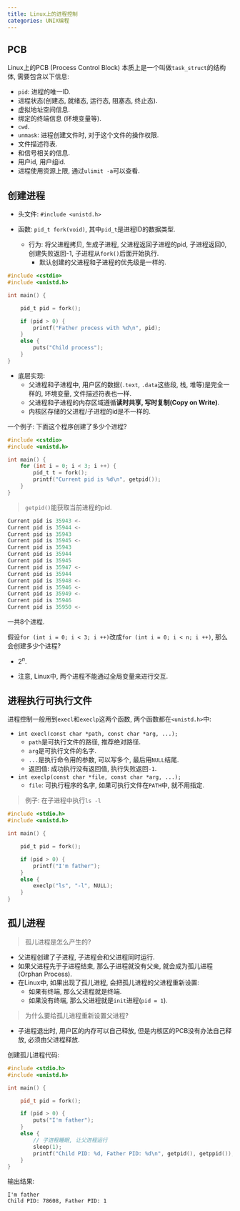 ```yaml
---
title: Linux上的进程控制
categories: UNIX编程
---
```




## PCB

Linux上的PCB (Process Control Block) 本质上是一个叫做`task_struct`的结构体, 需要包含以下信息:

* `pid`: 进程的唯一ID.
* 进程状态(创建态, 就绪态, 运行态, 阻塞态, 终止态).
* 虚拟地址空间信息.
* 绑定的终端信息 (环境变量等).
* `cwd`.
* `unmask`: 进程创建文件时, 对于这个文件的操作权限.
* 文件描述符表.
* 和信号相关的信息.
* 用户id, 用户组id.
* 进程使用资源上限, 通过`ulimit -a`可以查看.



## 创建进程

* 头文件: `#include <unistd.h>`

* 函数: `pid_t fork(void)`, 其中`pid_t`是进程ID的数据类型.
  * 行为: 将父进程拷贝, 生成子进程, 父进程返回子进程的pid, 子进程返回0, 创建失败返回-1, 子进程从`fork()`后面开始执行.
    * 默认创建的父进程和子进程的优先级是一样的.

```c
#include <cstdio>
#include <unistd.h>

int main() {

    pid_t pid = fork();

    if (pid > 0) {
        printf("Father process with %d\n", pid);
    }
    else {
        puts("Child process");
    }
}
```

* 底层实现: 
  * 父进程和子进程中, 用户区的数据(`.text`, `.data`这些段, 栈, 堆等)是完全一样的, 环境变量, 文件描述符表也一样.
  * 父进程和子进程的内存区域遵循**读时共享, 写时复制(Copy on Write)**.
  * 内核区存储的父进程/子进程的id是不一样的.

一个例子: 下面这个程序创建了多少个进程?

```c
#include <cstdio>
#include <unistd.h>

int main() {
    for (int i = 0; i < 3; i ++) {
        pid_t t = fork();
        printf("Current pid is %d\n", getpid());
    }
}
```

> `getpid()`能获取当前进程的pid.

```c
Current pid is 35943 <-
Current pid is 35944 <-
Current pid is 35943
Current pid is 35945 <-
Current pid is 35943
Current pid is 35944
Current pid is 35945
Current pid is 35947 <-
Current pid is 35944
Current pid is 35948 <-
Current pid is 35946 <-
Current pid is 35949 <-
Current pid is 35946
Current pid is 35950 <-
```

一共8个进程.

假设`for (int i = 0; i < 3; i ++)`改成`for (int i = 0; i < n; i ++)`, 那么会创建多少个进程?

* $2^n$.

* 注意, Linux中, 两个进程不能通过全局变量来进行交互.



## 进程执行可执行文件

进程控制一般用到`execl`和`execlp`这两个函数, 两个函数都在`<unistd.h>`中:

* `int execl(const char *path, const char *arg, ...);`
  * `path`是可执行文件的路径, 推荐绝对路径.
  * `arg`是可执行文件的名字.
  * `...`是执行命令用的参数, 可以写多个, 最后用`NULL`结尾.
  * 返回值: 成功执行没有返回值, 执行失败返回`-1`.
* `int execlp(const char *file, const char *arg, ...);`
  * `file`: 可执行程序的名字, 如果可执行文件在`PATH`中, 就不用指定.

> 例子: 在子进程中执行`ls -l`

```c
#include <stdio.h>
#include <unistd.h>

int main() {

    pid_t pid = fork();

    if (pid > 0) {
        printf("I'm father");
    }
    else {
        execlp("ls", "-l", NULL);
    }
}
```



## 孤儿进程

> 孤儿进程是怎么产生的?

* 父进程创建了子进程, 子进程会和父进程同时运行.
* 如果父进程先于子进程结束, 那么子进程就没有父亲, 就会成为孤儿进程(Orphan Process).
* 在Linux中, 如果出现了孤儿进程, 会把孤儿进程的父进程重新设置:
  * 如果有终端, 那么父进程就是终端.
  * 如果没有终端, 那么父进程就是`init`进程(`pid = 1`).



> 为什么要给孤儿进程重新设置父进程?

* 子进程退出时, 用户区的内存可以自己释放, 但是内核区的PCB没有办法自己释放, 必须由父进程释放.

创建孤儿进程代码:

```cpp
#include <stdio.h>
#include <unistd.h>

int main() {

    pid_t pid = fork();

    if (pid > 0) {
        puts("I'm father");
    }
    else {
        // 子进程睡眠, 让父进程运行
        sleep(1);
        printf("Child PID: %d, Father PID: %d\n", getpid(), getppid());
    }
}
```

输出结果:

```
I'm father
Child PID: 78608, Father PID: 1
```

